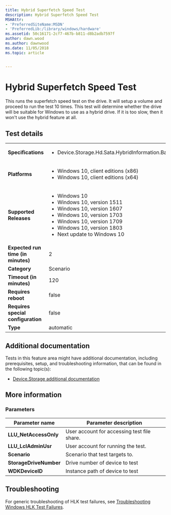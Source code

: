 ```yaml
---
title: Hybrid Superfetch Speed Test
description: Hybrid Superfetch Speed Test
MSHAttr:
- 'PreferredSiteName:MSDN'
- 'PreferredLib:/library/windows/hardware'
ms.assetid: 50c16171-2cf7-467b-b811-d8b2adb7597f
author: dawn.wood
ms.author: dawnwood
ms.date: 11/05/2018
ms.topic: article


---
```


# <span id="p_hlk_test.622bc530-a3b0-4657-82bc-2da1fced6ac4"></span>Hybrid Superfetch Speed Test


This runs the superfetch speed test on the drive. It will setup a volume and proceed to run the test 10 times. This test will determine whether the drive will be suitable for Windows to use as a hybrid drive. If it is too slow, then it won't use the hybrid feature at all.

## Test details

|||
|---|---|
| **Specifications**  | <ul><li>Device.Storage.Hd.Sata.HybridInformation.BasicFunction</li></ul> |  
| **Platforms**   | <ul><li>Windows 10, client editions (x86)</li><li>Windows 10, client editions (x64)</li></ul> |
| **Supported Releases** | <ul><li>Windows 10</li><li>Windows 10, version 1511</li><li>Windows 10, version 1607</li><li>Windows 10, version 1703</li><li>Windows 10, version 1709</li><li>Windows 10, version 1803</li><li>Next update to Windows 10</li></ul> |
|**Expected run time (in minutes)**| 2 |
|**Category**| Scenario |
|**Timeout (in minutes)**| 120 |
|**Requires reboot**| false |
|**Requires special configuration**| false |
|**Type**| automatic |



## <span id="Additional_documentation"></span><span id="additional_documentation"></span><span id="ADDITIONAL_DOCUMENTATION"></span>Additional documentation


Tests in this feature area might have additional documentation, including prerequisites, setup, and troubleshooting information, that can be found in the following topic(s):

-   [Device.Storage additional documentation](device-storage-additional-documentation.md)

## <span id="More_information"></span><span id="more_information"></span><span id="MORE_INFORMATION"></span>More information


### <span id="Parameters"></span><span id="parameters"></span><span id="PARAMETERS"></span>Parameters

| Parameter name         | Parameter description                       |
|------------------------|---------------------------------------------|
| **LLU\_NetAccessOnly** | User account for accessing test file share. |
| **LLU\_LclAdminUsr**   | User account for running the test.          |
| **Scenario**           | Scenario that test targets to.              |
| **StorageDriveNumber** | Drive number of device to test              |
| **WDKDeviceID**        | Instance path of device to test             |



## <span id="Troubleshooting"></span><span id="troubleshooting"></span><span id="TROUBLESHOOTING"></span>Troubleshooting


For generic troubleshooting of HLK test failures, see [Troubleshooting Windows HLK Test Failures](../user/troubleshooting-windows-hlk-test-failures.md).










